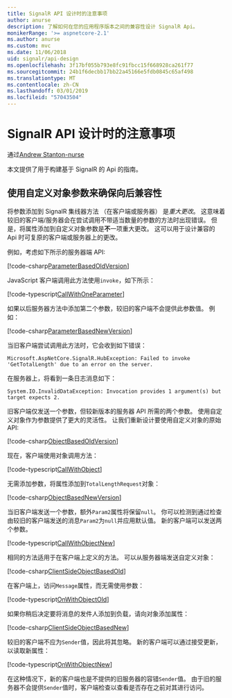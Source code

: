 ```yaml
---
title: SignalR API 设计时的注意事项
author: anurse
description: 了解如何在您的应用程序版本之间的兼容性设计 SignalR Api。
monikerRange: '>= aspnetcore-2.1'
ms.author: anurse
ms.custom: mvc
ms.date: 11/06/2018
uid: signalr/api-design
ms.openlocfilehash: 3f17bf055b793e8fc91fbcc15f668928ca261f77
ms.sourcegitcommit: 24b1f6decbb17bb22a45166e5fdb0845c65af498
ms.translationtype: MT
ms.contentlocale: zh-CN
ms.lasthandoff: 03/01/2019
ms.locfileid: "57043504"
---
```

# <a name="signalr-api-design-considerations"></a>SignalR API 设计时的注意事项

通过[Andrew Stanton-nurse](https://twitter.com/anurse)

本文提供了用于构建基于 SignalR 的 Api 的指南。

## <a name="use-custom-object-parameters-to-ensure-backwards-compatibility"></a>使用自定义对象参数来确保向后兼容性

将参数添加到 SignalR 集线器方法 （在客户端或服务器） 是*重大更改*。 这意味着较旧的客户端/服务器会在尝试调用不带适当数量的参数的方法时出现错误。 但是，将属性添加到自定义对象参数是**不**一项重大更改。 这可以用于设计兼容的 Api 时可复原的客户端或服务器上的更改。

例如，考虑如下所示的服务器端 API:

[!code-csharp[ParameterBasedOldVersion](api-design/sample/Samples.cs?name=ParameterBasedOldVersion)]

JavaScript 客户端调用此方法使用`invoke`，如下所示：

[!code-typescript[CallWithOneParameter](api-design/sample/Samples.ts?name=CallWithOneParameter)]

如果以后服务器方法中添加第二个参数，较旧的客户端不会提供此参数值。 例如：

[!code-csharp[ParameterBasedNewVersion](api-design/sample/Samples.cs?name=ParameterBasedNewVersion)]

当旧客户端尝试调用此方法时，它会收到如下错误：

```
Microsoft.AspNetCore.SignalR.HubException: Failed to invoke 'GetTotalLength' due to an error on the server.
```

在服务器上，将看到一条日志消息如下：

```
System.IO.InvalidDataException: Invocation provides 1 argument(s) but target expects 2.
```

旧客户端仅发送一个参数，但较新版本的服务器 API 所需的两个参数。 使用自定义对象作为参数提供了更大的灵活性。 让我们重新设计要使用自定义对象的原始 API:

[!code-csharp[ObjectBasedOldVersion](api-design/sample/Samples.cs?name=ObjectBasedOldVersion)]

现在，客户端使用对象调用方法：

[!code-typescript[CallWithObject](api-design/sample/Samples.ts?name=CallWithObject)]

无需添加参数，将属性添加到`TotalLengthRequest`对象：

[!code-csharp[ObjectBasedNewVersion](api-design/sample/Samples.cs?name=ObjectBasedNewVersion&highlight=4,9-13)]

当旧客户端发送一个参数，额外`Param2`属性将保留`null`。 你可以检测到通过检查由较旧的客户端发送的消息`Param2`为`null`并应用默认值。 新的客户端可以发送两个参数。

[!code-typescript[CallWithObjectNew](api-design/sample/Samples.ts?name=CallWithObjectNew)]

相同的方法适用于在客户端上定义的方法。 可以从服务器端发送自定义对象：

[!code-csharp[ClientSideObjectBasedOld](api-design/sample/Samples.cs?name=ClientSideObjectBasedOld)]

在客户端上，访问`Message`属性，而无需使用参数：

[!code-typescript[OnWithObjectOld](api-design/sample/Samples.ts?name=OnWithObjectOld)]

如果你稍后决定要将消息的发件人添加到负载，请向对象添加属性：

[!code-csharp[ClientSideObjectBasedNew](api-design/sample/Samples.cs?name=ClientSideObjectBasedNew&highlight=5)]

较旧的客户端不应为`Sender`值，因此将其忽略。 新的客户端可以通过接受更新，以读取新属性：

[!code-typescript[OnWithObjectNew](api-design/sample/Samples.ts?name=OnWithObjectNew&highlight=2-5)]

在这种情况下，新的客户端也是不提供的旧服务器的容错`Sender`值。 由于旧的服务器不会提供`Sender`值时，客户端检查以查看是否存在之前对其进行访问。
